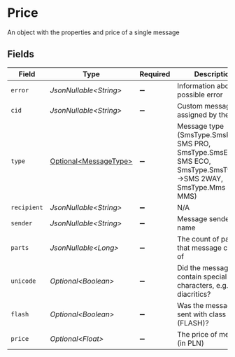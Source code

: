 # Price

An object with the properties and price of a single message


## Fields

| Field                                                                                                                 | Type                                                                                                                  | Required                                                                                                              | Description                                                                                                           | Example                                                                                                               |
| --------------------------------------------------------------------------------------------------------------------- | --------------------------------------------------------------------------------------------------------------------- | --------------------------------------------------------------------------------------------------------------------- | --------------------------------------------------------------------------------------------------------------------- | --------------------------------------------------------------------------------------------------------------------- |
| `error`                                                                                                               | *JsonNullable\<String>*                                                                                               | :heavy_minus_sign:                                                                                                    | Information about a possible error                                                                                    | <nil>                                                                                                                 |
| `cid`                                                                                                                 | *JsonNullable\<String>*                                                                                               | :heavy_minus_sign:                                                                                                    | Custom message ID assigned by the User                                                                                | custom-id-A44445T                                                                                                     |
| `type`                                                                                                                | [Optional\<MessageType>](../../models/components/MessageType.md)                                                      | :heavy_minus_sign:                                                                                                    | Message type (SmsType.SmsPro -> SMS PRO, SmsType.SmsEco -> SMS ECO, SmsType.SmsTwoWay ->SMS 2WAY, SmsType.Mms -> MMS) | 1                                                                                                                     |
| `recipient`                                                                                                           | *JsonNullable\<String>*                                                                                               | :heavy_minus_sign:                                                                                                    | N/A                                                                                                                   | +48999999999                                                                                                          |
| `sender`                                                                                                              | *JsonNullable\<String>*                                                                                               | :heavy_minus_sign:                                                                                                    | Message sender name                                                                                                   | Bramka SMS                                                                                                            |
| `parts`                                                                                                               | *JsonNullable\<Long>*                                                                                                 | :heavy_minus_sign:                                                                                                    | The count of parts that message consists of                                                                           | 1                                                                                                                     |
| `unicode`                                                                                                             | *Optional\<Boolean>*                                                                                                  | :heavy_minus_sign:                                                                                                    | Did the message contain special characters, e.g. Polish diacritics?                                                   | true                                                                                                                  |
| `flash`                                                                                                               | *Optional\<Boolean>*                                                                                                  | :heavy_minus_sign:                                                                                                    | Was the message sent with class 0 (FLASH)?                                                                            | false                                                                                                                 |
| `price`                                                                                                               | *Optional\<Float>*                                                                                                    | :heavy_minus_sign:                                                                                                    | The price of message (in PLN)                                                                                         | 0.16                                                                                                                  |